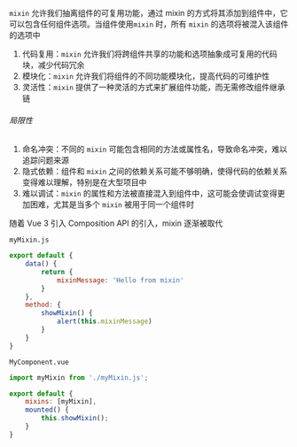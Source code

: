 `mixin` 允许我们抽离组件的可复用功能，通过 mixin 的方式将其添加到组件中，它可以包含任何组件选项。当组件使用`mixin` 时，所有 `mixin` 的选项将被混入该组件的选项中

1. 代码复用：`mixin` 允许我们将跨组件共享的功能和选项抽象成可复用的代码块，减少代码冗余
2. 模块化：`mixin` 允许我们将组件的不同功能模块化，提高代码的可维护性
3. 灵活性：`mixin` 提供了一种灵活的方式来扩展组件功能，而无需修改组件继承链

###### 局限性

1. 命名冲突：不同的 `mixin` 可能包含相同的方法或属性名，导致命名冲突，难以追踪问题来源
2. 隐式依赖：组件和 `mixin` 之间的依赖关系可能不够明确，使得代码的依赖关系变得难以理解，特别是在大型项目中
3. 难以调试：`mixin` 的属性和方法被直接混入到组件中，这可能会使调试变得更加困难，尤其是当多个 `mixin` 被用于同一个组件时

随着 Vue 3 引入 Composition API 的引入，mixin 逐渐被取代

`myMixin.js`

```JavaScript
export default {
    data() {
        return {
            mixinMessage: 'Hello from mixin'
        }
    },
    method: {
        showMixin() {
            alert(this.mixinMessage)
        }
    }
}
```

`MyComponent.vue`

```JavaScript
import myMixin from './myMixin.js';

export default {
    mixins: [myMixin],
    mounted() {
        this.showMixin();
    }
}
```
